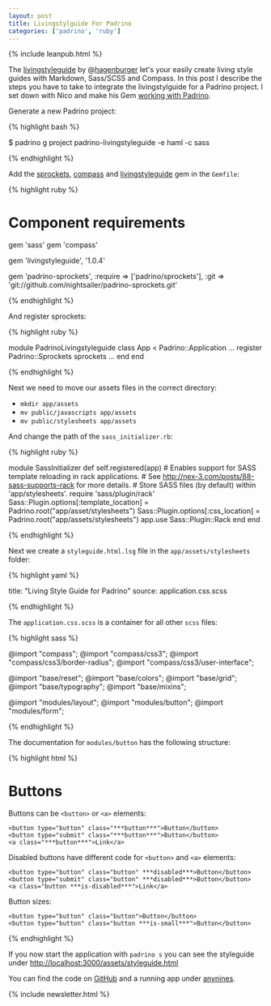 ```yaml
---
layout: post
title: Livingstylguide For Padrino
categories: ['padrino', 'ruby']
---
```


{% include leanpub.html %}

The [livingstyleguide](https://github.com/hagenburger/livingstyleguide) by @[hagenburger](https://twitter.com/hagenburger)
let's your easily create living style guides with Markdown, Sass/SCSS and Compass. In this post I describe the steps you
have to take to integrate the livingstylguide for a Padrino project. I set down with Nico and make his Gem [working
with Padrino](https://github.com/hagenburger/livingstyleguide/commit/cc3648e12eaaeaeae23734ccff42c46ae04efe4f).


Generate a new Padrino project:


{% highlight bash %}

$ padrino g project padrino-livingstyleguide -e haml -c sass

{% endhighlight %}


Add the [sprockets](https://github.com/nightsailer/padrino-sprockets), [compass]() and [livingstyleguide](https://github.com/hagenburger/livingstyleguide) gem in the `Gemfile`:


{% highlight ruby %}

# Component requirements
gem 'sass'
gem 'compass'

gem 'livingstyleguide', '1.0.4'

gem 'padrino-sprockets', :require => ['padrino/sprockets'], :git => 'git://github.com/nightsailer/padrino-sprockets.git'

{% endhighlight %}


And register sprockets:


{% highlight ruby %}

module PadrinoLivingstyleguide
  class App < Padrino::Application
    ...
    register Padrino::Sprockets
    sprockets
    ...
  end
end

{% endhighlight %}


Next we need to move our assets files in the correct directory:

- `mkdir app/assets`
- `mv public/javascripts app/assets`
- `mv public/stylesheets app/assets`


And change the path of the `sass_initializer.rb`:


{% highlight ruby %}

module SassInitializer
  def self.registered(app)
    # Enables support for SASS template reloading in rack applications.
    # See http://nex-3.com/posts/88-sass-supports-rack for more details.
    # Store SASS files (by default) within 'app/stylesheets'.
    require 'sass/plugin/rack'
    Sass::Plugin.options[:template_location] = Padrino.root("app/asset/stylesheets")
    Sass::Plugin.options[:css_location] = Padrino.root("app/assets/stylesheets")
    app.use Sass::Plugin::Rack
  end
end

{% endhighlight %}


Next we create a `styleguide.html.lsg` file in the `app/assets/stylesheets` folder:


{% highlight yaml %}

title: "Living Style Guide for Padrino"
source: application.css.scss

{% endhighlight %}


The `application.css.scss` is a container for all other `scss` files:


{% highlight sass %}

@import "compass";
@import "compass/css3";
@import "compass/css3/border-radius";
@import "compass/css3/user-interface";

@import "base/reset";
@import "base/colors";
@import "base/grid";
@import "base/typography";
@import "base/mixins";

@import "modules/layout";
@import "modules/button";
@import "modules/form";

{% endhighlight %}


The documentation for `modules/button` has the following structure:


{% highlight html %}

# Buttons

Buttons can be `<button>` or `<a>` elements:

~~~
<button type="button" class="***button***">Button</button>
<button type="submit" class="***button***">Button</button>
<a class="***button***">Link</a>
~~~

Disabled buttons have different code for `<button>` and `<a>` elements:

~~~
<button type="button" class="button" ***disabled***>Button</button>
<button type="submit" class="button" ***disabled***>Button</button>
<a class="button ***is-disabled***">Link</a>
~~~

Button sizes:

~~~
<button type="button" class="button">Button</button>
<button type="button" class="button ***is-small***">Button</button>
~~~

{% endhighlight %}


If you now start the application with `padrino s` you can see the styleguide under <http://localhost:3000/assets/styleguide.html>


You can find the code on [GitHub]() and a running app under [anynines](http://padrino-livingstyleguide.de.a9sapp.eu/assets/styleguide.html).


{% include newsletter.html %}
